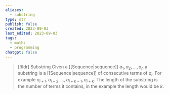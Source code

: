 ```yaml
---
aliases:
  - substring
type: str
publish: false
created: 2023-09-03
last_edited: 2023-09-03
tags:
  - maths
  - programming
chatgpt: false
---
```

> [!tldr] Substring
> Given a [[Sequence|sequence]] $a_1, a_2, \ldots, a_n$ a substring is a [[Sequence|sequence]] of consecutive terms of $a_i$. For example $a_{i+1}, a_{i+2}, \ldots, a_{i + k-1}, a_{i + k}$. The length of the substring is the number of terms it contains, in the example the length would be $k$.
